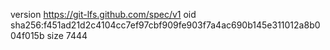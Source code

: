version https://git-lfs.github.com/spec/v1
oid sha256:f451ad21d2c4104cc7ef97cbf909fe903f7a4ac690b145e311012a8b004f015b
size 7444
